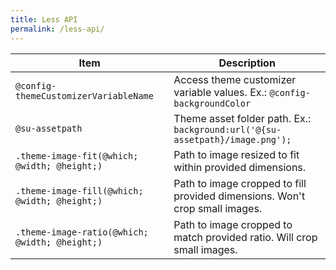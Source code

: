 ```yaml
---
title: Less API
permalink: /less-api/
---
```


Item                                           | Description
-----------------------------------------------|-------------------------
`@config-themeCustomizerVariableName`          | Access theme customizer variable values. Ex.: `@config-backgroundColor`
`@su-assetpath`                                | Theme asset folder path. Ex.: `background:url('@{su-assetpath}/image.png');`
`.theme-image-fit(@which; @width; @height;)`   | Path to image resized to fit within provided dimensions.
`.theme-image-fill(@which; @width; @height;)`  | Path to image cropped to fill provided dimensions. Won't crop small images.
`.theme-image-ratio(@which; @width; @height;)` | Path to image cropped to match provided ratio. Will crop small images.
